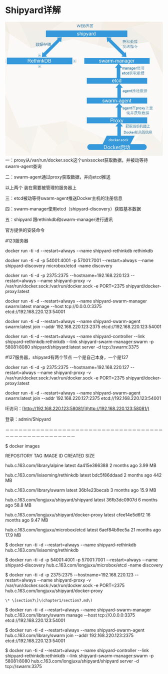 # Shipyard详解

![](/assets/importshipyard.png)一：proxy从/var/run/docker.sock这个unixsocket获取数据，并被动等待swarm-agent查询

二：swarm-agent通过proxy获取数据，并向etcd推送

以上两个 装在需要被管理的服务器上

三：etcd被动等待swarm-agent推送Docker主机的注册信息

四：swarm-manager使用etcd（shipyard-discovery）获取基本数据

五：shipyard 跟rethinkdb和swarm-manager进行通讯

官方提供的安装命令

\#123服务器

docker run -ti -d --restart=always --name shipyard-rethinkdb rethinkdb

docker run -ti -d -p 54001:4001 -p 57001:7001 --restart=always --name shipyard-discovery  microbox/etcd -name discovery

docker run -ti -d -p 2375:2375 --hostname=192.168.220.123 --restart=always --name shipyard-proxy -v /var/run/docker.sock:/var/run/docker.sock -e PORT=2375 shipyard/docker-proxy:latest

docker run -ti -d --restart=always --name shipyard-swarm-manager swarm:latest manage --host tcp://0.0.0.0:3375 etcd://192.168.220.123:54001

docker run -ti -d --restart=always --name shipyard-swarm-agent swarm:latest join --addr 192.168.220.123:2375 etcd://192.168.220.123:54001

docker run -ti -d --restart=always --name shipyard-controller --link shipyard-rethinkdb:rethinkdb --link shipyard-swarm-manager:swarm  -p 58081:8080 shipyard/shipyard:latest server -d tcp://swarm:3375

\#127服务器，shipyard有两个节点 一个是自己本身，一个是127

docker run -ti -d -p 2375:2375 --hostname=192.168.220.127 --restart=always --name shipyard-proxy -v /var/run/docker.sock:/var/run/docker.sock -e PORT=2375 shipyard/docker-proxy:latest

docker run -ti -d --restart=always --name shipyard-swarm-agent swarm:latest join --addr 192.168.220.127:2375 etcd://192.168.220.123:54001

IE访问：[http://192.168.220.123:58081/](http://192.168.220.123:58081/)

登录：admin/Shipyard

－－－－－－－－－－－－－－－－－－－－－－－－－－－－－－－－－－－－－－－－－－－－－－－－－－－－

$ docker images

REPOSITORY                                     TAG                 IMAGE ID            CREATED             SIZE

hub.c.163.com/library/alpine                   latest              4a415e366388        2 months ago        3.99 MB

hub.c.163.com/lixiaoming/rethinkdb             latest              bdc5f86ddaad        2 months ago        442 MB

hub.c.163.com/library/swarm                    latest              36b1e23becab        3 months ago        15.9 MB

hub.c.163.com/longjuxu/shipyard/shipyard       latest              36fb3dc0907d        6 months ago        58.8 MB

hub.c.163.com/longjuxu/shipyard/docker-proxy   latest              cfee14e5d6f2        16 months ago       9.47 MB

hub.c.163.com/longjuxu/microbox/etcd           latest              6aef84b9ec5a        21 months ago       17.9 MB

$ docker run -ti -d --restart=always --name shipyard-rethinkdb hub.c.163.com/lixiaoming/rethinkdb



$ docker run -ti -d -p 54001:4001 -p 57001:7001 --restart=always --name shipyard-discovery  hub.c.163.com/longjuxu/microbox/etcd  -name discovery



$ docker run -ti -d -p 2375:2375 --hostname=192.168.220.123 --restart=always --name shipyard-proxy -v /var/run/docker.sock:/var/run/docker.sock -e PORT=2375 hub.c.163.com/longjuxu/shipyard/docker-proxy



```
\* \[section7\]\(chapter1/section7.md\)
```

$ docker run -ti -d --restart=always --name shipyard-swarm-manager hub.c.163.com/library/swarm  manage --host tcp://0.0.0.0:3375 etcd://192.168.220.123:54001



$ docker run -ti -d --restart=always --name shipyard-swarm-agent  hub.c.163.com/library/swarm  join --addr 192.168.220.123:2375 etcd://192.168.220.123:54001



$ docker run -ti -d --restart=always --name shipyard-controller --link shipyard-rethinkdb:rethinkdb --link shipyard-swarm-manager:swarm  -p 58081:8080 hub.c.163.com/longjuxu/shipyard/shipyard server -d tcp://swarm:3375


